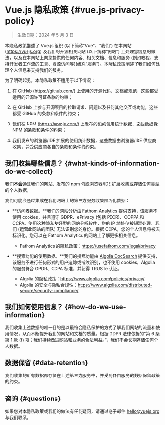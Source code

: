 # Vue.js 隐私政策 {#vue.js-privacy-policy}

> 生效日期：2024 年 5 月 3 日

本隐私政策描述了 Vue.js 组织 (以下简称“Vue”、“我们”) 在本网站 (<https://vuejs.org>) 及我们的开源相关网站 (以下统称“网站”) 上处理您信息的做法，以及在本网站上向您提供的任何内容、相关文档、信息和服务 (例如教程、支持开发者工作流的工具、资源访问等)(统称“服务”)。本隐私政策阐述了我们如何处理个人信息来支持我们的服务。

为了明确起见，本隐私政策不适用于以下情况：

1. 在 GitHub (<https://github.com/>) 上使用的开源代码、文档或规范，这些都受适用的开源许可证条款的约束；

2. 在 GitHub 上参与开源项目的拉取请求、问题以及任何其他交互或功能，这些都受 GitHub 的条款和条件的约束；

3. 我们在 NPM (<https://npmjs.com/>) 上发布的包的使用统计数据，这些数据受 NPM 的条款和条件的约束；

4. 我们发布的浏览器/IDE 扩展的使用统计数据，这些数据由浏览器/IDE 供应商收集，并受供应商各自的条款和条件的约束。

## 我们收集哪些信息？ {#what-kinds-of-information-do-we-collect}

我们**不会**通过我们的网站、发布的 npm 包或浏览器/IDE 扩展收集或存储任何类型的个人数据。

我们可能会通过集成在我们网站上的第三方服务收集匿名化数据：

- **访问者数据。**我们的网站分析由 [Fathom Analytics](https://usefathom.com/) 提供支持，该服务不使用 cookies，并且遵守 GDPR、ePrivacy (包括 PECR)、COPPA 和 CCPA。使用这种隐私友好型的网站分析软件，您的 IP 地址仅被短暂处理，我们 (运营此网站的团队) 无法识别您的身份。根据 CCPA，您的个人信息将被去标识化。您可以在 Fathom Analytics 的网站上了解更多相关信息。

  - Fathom Analytics 的隐私政策：<https://usefathom.com/legal/privacy>

- **搜索功能的使用数据。**我们的搜索功能由 [Algolia DocSearch](https://docsearch.algolia.com/) 提供支持，该服务不进行任何形式的用户追踪或指纹识别，也不使用 cookies。Algolia 的服务符合 GPDR、CCPA 标准，并获得 TRUSTe 认证。

  - Algolia 的隐私政策：<https://www.algolia.com/policies/privacy/>
  - Algolia 的安全与隐私合规性：<https://www.algolia.com/distributed-secure/security-compliance/>

## 我们如何使用信息？ {#how-do-we-use-information}

我们收集上述数据的唯一目的是以最符合隐私保护的方式了解我们网站的流量和使用情况，从而不断提升我们的网站和文档的质量。根据 GDPR 法律依据的“第 6 条第 1 款 (f) 项；我们持续改进网站和业务的合法利益。”，我们不会长期存储任何个人数据。

## 数据保留 {#data-retention}

我们收集的所有数据都存储在上述第三方服务中，并受到各自服务的数据保留政策的约束。

## 咨询 {#questions}

如果您对本隐私政策或我们的做法有任何疑问，请通过电子邮件 <hello@vuejs.org> 与我们联系。
